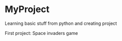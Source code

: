 # MyProject
Learning basic stuff from python and creating project

First project: Space invaders game
